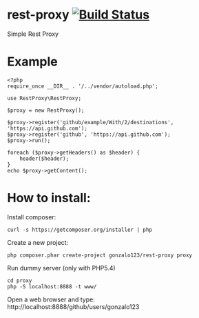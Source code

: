 rest-proxy [![Build Status](https://secure.travis-ci.org/gonzalo123/rest-proxy.png?branch=master)](http://travis-ci.org/gonzalo123/rest-proxy)
=========================

Simple Rest Proxy

Example
=========================

```
<?php
require_once __DIR__ . '/../vendor/autoload.php';

use RestProxy\RestProxy;

$proxy = new RestProxy();

$proxy->register('github/example/With/2/destinations', 'https://api.github.com');
$proxy->register('github', 'https://api.github.com');
$proxy->run();

foreach ($proxy->getHeaders() as $header) {
    header($header);
}
echo $proxy->getContent();
```

How to install:
=========================
Install composer:
```
curl -s https://getcomposer.org/installer | php
```

Create a new project:

```
php composer.phar create-project gonzalo123/rest-proxy proxy
```

Run dummy server (only with PHP5.4)

```
cd proxy
php -S localhost:8888 -t www/
```

Open a web browser and type: http://localhost:8888/github/users/gonzalo123

